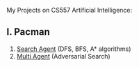 My Projects on CS557 Artificial Intelligence:
## I. Pacman
1. [Search Agent](./pacman/search/) (DFS, BFS, A* algorithms)
2. [Multi Agent](./pacman/multiagent/) (Adversarial Search) 
